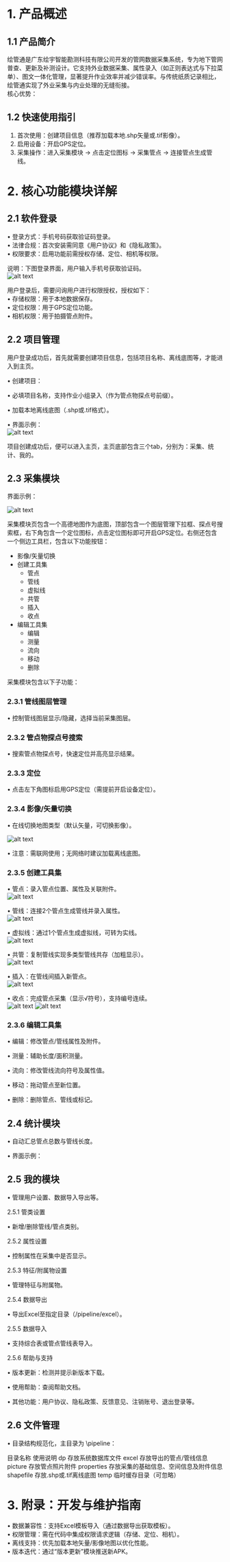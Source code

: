 
# 1. 产品概述

## 1.1 产品简介

绘管通是广东绘宇智能勘测科技有限公司开发的管网数据采集系统，专为地下管网普查、更新及补测设计。它支持外业数据采集、属性录入（如正则表达式与下拉菜单）、图文一体化管理，显著提升作业效率并减少错误率。与传统纸质记录相比，绘管通实现了外业采集与内业处理的无缝衔接。  
核心优势：  


## 1.2 快速使用指引

1. 首次使用：创建项目信息（推荐加载本地.shp矢量或.tif影像）。  
2. 启用设备：开启GPS定位。  
3. 采集操作：进入采集模块 → 点击定位图标 → 采集管点 → 连接管点生成管线。  

# 2. 核心功能模块详解

## 2.1 软件登录
• 登录方式：手机号码获取验证码登录。  
• 法律合规：首次安装需同意《用户协议》和《隐私政策》。  
• 权限要求：启用功能前需授权存储、定位、相机等权限。  

  
说明：下图登录界面，用户输入手机号获取验证码。  
![alt text](image.png)

用户登录后，需要问询用户进行权限授权，授权如下：  
• 存储权限：用于本地数据保存。  
• 定位权限：用于GPS定位功能。  
• 相机权限：用于拍摄管点附件。  

  

## 2.2 项目管理
用户登录成功后，首先就需要创建项目信息，包括项目名称、离线底图等，才能进入到主页。

• 创建项目：  

  • 必填项目名称，支持作业小组录入（作为管点物探点号前缀）。  

  • 加载本地离线底图（.shp或.tif格式）。  

• 界面示例：  
![alt text](image-1.png)

项目创建成功后，便可以进入主页，主页底部包含三个tab，分别为：采集、统计、我的。
  

## 2.3 采集模块

界面示例：

![alt text](image-2.png)

采集模块页包含一个高德地图作为底图，顶部包含一个图层管理下拉框、探点号搜索框，右下角包含一个定位图标，点击定位图标即可开启GPS定位。右侧还包含一个侧边工具栏，包含以下功能按钮：
- 影像/矢量切换
- 创建工具集
  - 管点
  - 管线
  - 虚拟线
  - 共管
  - 插入
  - 收点
- 编辑工具集
  - 编辑
  - 测量
  - 流向
  - 移动
  - 删除

采集模块包含以下子功能：  

### 2.3.1 管线图层管理

• 控制管线图层显示/隐藏，选择当前采集图层。  

### 2.3.2 管点物探点号搜索

• 搜索管点物探点号，快速定位并高亮显示结果。  

  

### 2.3.3 定位

• 点击左下角图标启用GPS定位（需提前开启设备定位）。  

  

### 2.3.4 影像/矢量切换

• 在线切换地图类型（默认矢量，可切换影像）。 

![alt text](image-3.png)

• 注意：需联网使用；无网络时建议加载离线底图。  

  

### 2.3.5 创建工具集

• 管点：录入管点位置、属性及关联附件。  
![alt text](image-4.png)
    
• 管线：连接2个管点生成管线并录入属性。  
![alt text](image-5.png)
    
• 虚拟线：通过1个管点生成虚拟线，可转为实线。  
![alt text](image-6.png)
    
• 共管：复制管线实现多类型管线共存（加粗显示）。  
![alt text](image-7.png)
    
• 插入：在管线间插入新管点。  
![alt text](image-8.png)
    
• 收点：完成管点采集（显示√符号），支持编号连续。  
![alt text](image-9.png)
![alt text](image-10.png)    
    

### 2.3.6 编辑工具集

• 编辑：修改管点/管线属性及附件。  

    
• 测量：辅助长度/面积测量。  

    
• 流向：修改管线流向符号及属性值。  

    
• 移动：拖动管点至新位置。  

    
• 删除：删除管点、管线或标记。  

    

## 2.4 统计模块

• 自动汇总管点总数与管线长度。  

• 界面示例：  

  

## 2.5 我的模块

• 管理用户设置、数据导入导出等。  

  

2.5.1 管类设置

• 新增/删除管线/管点类别。  

  

2.5.2 属性设置

• 控制属性在采集中是否显示。  

  

2.5.3 特征/附属物设置

• 管理特征与附属物。  

  

2.5.4 数据导出

• 导出Excel至指定目录（/pipeline/excel）。  

  

2.5.5 数据导入

• 支持综合表或管点管线表导入。  

  

2.5.6 帮助与支持

• 版本更新：检测并提示新版本下载。  

• 使用帮助：查阅帮助文档。  

    
• 其他功能：用户协议、隐私政策、反馈意见、注销账号、退出登录等。  

## 2.6 文件管理

• 目录结构规范化，主目录为 \pipeline：  

  目录名称 使用说明
dp 存放系统数据库文件
excel 存放导出的管点/管线信息
picture 存放管点照片附件
properties 存放采集的基础信息、空间信息及附件信息
shapefile 存放.shp或.tif离线底图
temp 临时缓存目录（可忽略）
  
# 3. 附录：开发与维护指南
• 数据兼容性：支持Excel模板导入（通过数据导出获取模板）。  
• 权限管理：需在代码中集成权限请求逻辑（存储、定位、相机）。  
• 离线支持：优先加载本地矢量/影像地图以优化性能。  
• 版本迭代：通过“版本更新”模块推送新APK。  